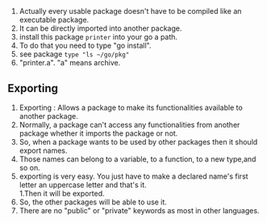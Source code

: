 ## 
1. Actually every usable package doesn't have to be compiled like an executable package.  
1. It can be directly imported into another package.  
1. install this package `printer` into your go a path.  
1. To do that you need to type "go install".  
1. see package `type "ls ~/go/pkg"`  
1. "printer.a". "a" means archive.  

## Exporting   
1. Exporting : Allows a package to make its functionalities available to another package.   
1. Normally, a package can't access any functionalities from another package whether it imports the package or not.  
1. So, when a package wants to be used by other packages then it should export names.  
1. Those names can belong to a variable, to a function, to a new type,and so on.  
1. exporting is very easy. You just have to make a declared name's first letter an uppercase letter and that's it.  
1.Then it will be exported.  
1. So, the other packages will be able to use it.  
1. There are no "public" or "private" keywords as most in other languages.       